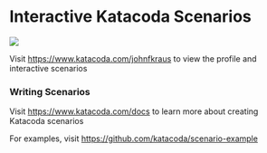 # Interactive Katacoda Scenarios

[![](http://shields.katacoda.com/katacoda/johnfkraus/count.svg)](https://www.katacoda.com/johnfkraus "Get your profile on Katacoda.com")

Visit https://www.katacoda.com/johnfkraus to view the profile and interactive scenarios

### Writing Scenarios
Visit https://www.katacoda.com/docs to learn more about creating Katacoda scenarios

For examples, visit https://github.com/katacoda/scenario-example
